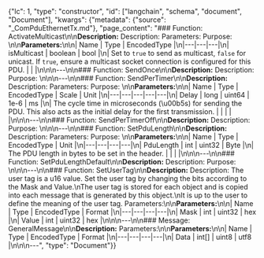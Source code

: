 {"lc": 1, "type": "constructor", "id": ["langchain", "schema", "document", "Document"], "kwargs": {"metadata": {"source": "_ComPduEthernetTx.md"}, "page_content": "### Function: ActivateMulticast\n\n**Description:** Description: Parameters: Purpose: \n\n**Parameters:**\n\n| Name | Type | EncodedType |\n|---|---|---|\n| isMulticast | boolean | bool |\n| Set to `true` to send as multicast, `false` for unicast. If `true`, ensure a multicast socket connection is configured for this PDU. |  |  |\n\n\n---\n\n### Function: SendOnce\n\n**Description:** Description: Purpose: \n\n\n---\n\n### Function: SendPerTimer\n\n**Description:** Description: Parameters: Purpose: \n\n**Parameters:**\n\n| Name | Type | EncodedType | Scale | Unit |\n|---|---|---|---|---|\n| Delay | long | uint64 | 1e-6 | ms |\n| The cycle time in microseconds (\u00b5s) for sending the PDU. This also acts as the initial delay for the first transmission. |  |  |  |  |\n\n\n---\n\n### Function: SendPerTimerOff\n\n**Description:** Description: Purpose: \n\n\n---\n\n### Function: SetPduLength\n\n**Description:** Description: Parameters: Purpose: \n\n**Parameters:**\n\n| Name | Type | EncodedType | Unit |\n|---|---|---|---|\n| PduLength | int | uint32 | Byte |\n| The PDU length in bytes to be set in the header. |  |  |  |\n\n\n---\n\n### Function: SetPduLengthDefault\n\n**Description:** Description: Purpose: \n\n\n---\n\n### Function: SetUserTag\n\n**Description:** Description: The user tag is a u16 value. Set the user tag by changing the bits according to the Mask and Value.\nThe user tag is stored for each object and is copied into each message that is generated by this object.\nIt is up to the user to define the meaning of the user tag. Parameters:\n\n**Parameters:**\n\n| Name | Type | EncodedType | Format |\n|---|---|---|---|\n| Mask | int | uint32 | hex |\n| Value | int | uint32 | hex |\n\n\n---\n\n### Message: GeneralMessage\n\n**Description:** Parameters:\n\n**Parameters:**\n\n| Name | Type | EncodedType | Format |\n|---|---|---|---|\n| Data | int[] | uint8 | utf8 |\n\n\n---", "type": "Document"}}